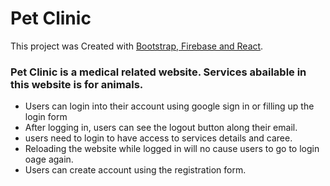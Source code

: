 # Pet Clinic

This project was Created  with [Bootstrap, Firebase and React](https://healthcare-8dc12.web.app/).

### Pet Clinic is a medical related website. Services abailable in this website is for animals.

* Users can login into their account using google sign in or filling up the login form
* After logging in, users can see the logout button along their email. 
* users need to login to have access to services details and caree.
* Reloading the website while logged in will no cause users to go to login oage again. 
* Users can create account using the registration form.



